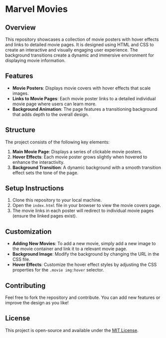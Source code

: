 # Marvel Movies

## Overview
This repository showcases a collection of movie posters with hover effects and links to detailed movie pages. It is designed using HTML and CSS to create an interactive and visually engaging user experience. The background transitions create a dynamic and immersive environment for displaying movie information.

## Features
- **Movie Posters**: Displays movie covers with hover effects that scale images.
- **Links to Movie Pages**: Each movie poster links to a detailed individual movie page where users can learn more.
- **Background Animation**: The page features a transitioning background that adds depth to the overall design.

## Structure
The project consists of the following key elements:
1. **Main Movie Page**: Displays a series of clickable movie posters.
2. **Hover Effects**: Each movie poster grows slightly when hovered to enhance the interactivity.
3. **Background Transition**: A dynamic background with a smooth transition effect sets the tone of the page.

## Setup Instructions
1. Clone this repository to your local machine.
2. Open the `index.html` file in your browser to view the movie covers page.
3. The movie links in each poster will redirect to individual movie pages (ensure the linked pages exist).

## Customization
- **Adding New Movies**: To add a new movie, simply add a new image to the movie container and link it to a relevant movie page.
- **Background Image**: Modify the background by changing the URL in the CSS file.
- **Hover Effects**: Customize the hover effect styles by adjusting the CSS properties for the `.movie img:hover` selector.

## Contributing
Feel free to fork the repository and contribute. You can add new features or improve the design as you like!

## License
This project is open-source and available under the [MIT License](LICENSE).
